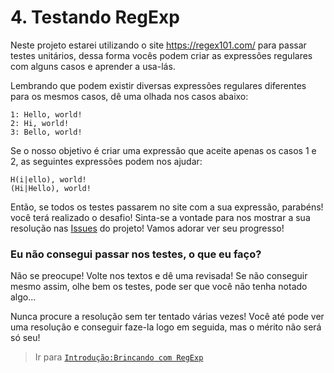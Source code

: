 # 4. Testando RegExp
Neste projeto estarei utilizando o site https://regex101.com/ para passar testes unitários, dessa forma vocês podem criar as expressões regulares com alguns casos e aprender a usa-lás.

Lembrando que podem existir diversas expressões regulares diferentes para os mesmos casos, dê uma olhada nos casos abaixo:

```
1: Hello, world!
2: Hi, world!
3: Bello, world!
```

Se o nosso objetivo é criar uma expressão que aceite apenas os casos 1 e 2, as seguintes expressões podem nos ajudar:

```
H(i|ello), world!
(Hi|Hello), world!
```

Então, se todos os testes passarem no site com a sua expressão, parabéns! você terá realizado o desafio!
Sinta-se a vontade para nos mostrar a sua resolução nas [Issues](https://github.com/NiumXp/regex4noobs/issues) do projeto! Vamos adorar ver seu progresso!

### Eu não consegui passar nos testes, o que eu faço?
Não se preocupe! Volte nos textos e dê uma revisada! Se não conseguir mesmo assim, olhe bem os testes, pode ser que você não tenha notado algo...

Nunca procure a resolução sem ter tentado várias vezes! Você até pode ver uma resolução e conseguir faze-la logo em seguida, mas o mérito não será só seu!

> Ir para [`Introdução:Brincando com RegExp`](playing.md)
